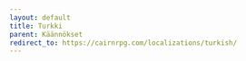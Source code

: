 ```yaml
---
layout: default
title: Turkki
parent: Käännökset
redirect_to: https://cairnrpg.com/localizations/turkish/
---
```

